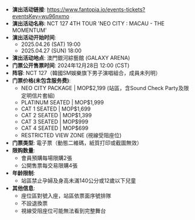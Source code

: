 - **演出活动链接**: https://www.fantopia.io/events-tickets?eventsKey=wu96nxmo
- **演出活动名称**: NCT 127 4TH TOUR 'NEO CITY : MACAU - THE MOMENTUM'
- **演出活动开始时间**:
  - 2025.04.26 (SAT) 19:00
  - 2025.04.27 (SUN) 18:00
- **演出活动地点**: 澳門銀河綜藝館 (GALAXY ARENA)
- **门票公开售票时间**: 2024年12月28日 12:00 (CST)
- **阵容**: NCT 127（韓國SM娛樂旗下男子演唱組合，成員未列明）
- **门票价格(未包含服务费)**:
  - NEO CITY PACKAGE | MOP$2,199 (站區，含Sound Check Party及限定明信片套組)
  - PLATINUM SEATED | MOP$1,999
  - CAT 1 SEATED | MOP$1,699
  - CAT 2 SEATED | MOP$1,399
  - CAT 3 SEATED | MOP$999
  - CAT 4 SEATED | MOP$699
  - RESTRICTED VIEW ZONE (視線受阻座位)
- **门票类型**: 電子票（動態二維碼，紙質打印或截圖無效）
- **限购数量**:
  - 會員預購每場限購2張
  - 公開售票每交易限購4張
- **年龄限制**:
  - 站區禁止孕婦及身高未滿140公分或12歲以下兒童
- **其他信息**:
  - 座位區對號入座，站區依票面序號排隊
  - 不設退換票
  - 視線受阻座位可能無法看到完整舞台